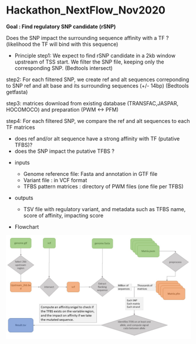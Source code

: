 # Hackathon_NextFlow_Nov2020

**Goal : Find regulatory SNP candidate (rSNP)**

Does the SNP impact the surrounding sequence affinity with a TF ? (likelihood the TF will bind with this sequence)

* Principle
step1:
We expect to find rSNP candidate in a 2kb window upstream of TSS start. We filter the SNP file, keeping only the corresponding SNP.
(Bedtools intersect)

step2:
For each filtered SNP, we create ref and alt sequences correponding to SNP ref and alt base and its surrounding sequences (+/- 14bp)
(Bedtools getfasta)

step3:
matrices download from existing database (TRANSFAC,JASPAR, HOCOMOCO) and preparation (PWM <-> PFM)

step4:
For each filtered SNP, we compare the ref and alt sequences to each TF matrices
- does ref and/or alt sequence have a strong affinity with TF (putative TFBS)?
- does the SNP impact the putative TFBS ?

* inputs
    - Genome reference file: Fasta and annotation in GTF file
    - Variant file : in VCF format
    - TFBS pattern matrices : directory of PWM files (one file per TFBS)

* outputs
    - TSV file with regulatory variant, and metadata such as TFBS name, score of affinity, impacting score

* Flowchart

![STIP_flow_chart](STIP_detailed.jpg)

